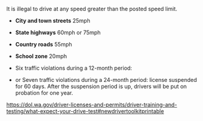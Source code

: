It is illegal to drive at any speed greater than the posted speed limit.

- **City and town streets** 25mph
- **State highways** 60mph or 75mph
- **Country roads** 55mph
- **School zone** 20mph

- Six traffic violations during a 12-month period:
- or Seven traffic violations during a 24-month period:
license suspended for 60 days. After the suspension period is up, drivers will be put on probation for one year.


https://dol.wa.gov/driver-licenses-and-permits/driver-training-and-testing/what-expect-your-drive-test#newdrivertoolkitprintable

